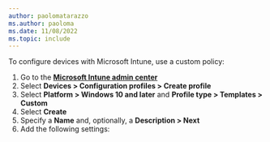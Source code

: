 ```yaml
---
author: paolomatarazzo
ms.author: paoloma
ms.date: 11/08/2022
ms.topic: include
---
```


To configure devices with Microsoft Intune, use a custom policy:

1. Go to the <a href="https://intune.micorsoft.com" target="_blank"><b>Microsoft Intune admin center</b></a>
2. Select **Devices > Configuration profiles > Create profile**
3. Select **Platform > Windows 10 and later** and **Profile type > Templates > Custom**
4. Select **Create**
5. Specify a **Name** and, optionally, a **Description > Next**
6. Add the following settings: